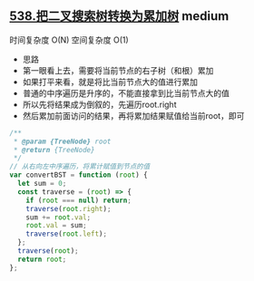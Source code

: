 ## [538.把二叉搜索树转换为累加树](https://leetcode.cn/problems/convert-bst-to-greater-tree/) <Badge type="warning">medium</Badge>

时间复杂度 O(N)
空间复杂度 O(1)

- 思路
- 第一眼看上去，需要将当前节点的右子树（和根）累加
- 如果打平来看，就是将比当前节点大的值进行累加
- 普通的中序遍历是升序的，不能直接拿到比当前节点大的值
- 所以先将结果成为倒叙的，先遍历root.right
- 然后累加前面访问的结果，再将累加结果赋值给当前root，即可

```js
/**
 * @param {TreeNode} root
 * @return {TreeNode}
 */
// 从右向左中序遍历，将累计赋值到节点的值
var convertBST = function (root) {
  let sum = 0;
  const traverse = (root) => {
    if (root === null) return;
    traverse(root.right);
    sum += root.val;
    root.val = sum;
    traverse(root.left);
  };
  traverse(root);
  return root;
};
```
